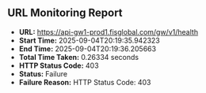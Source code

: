 ## URL Monitoring Report

- **URL:** https://api-gw1-prod1.fisglobal.com/gw/v1/health
- **Start Time:** 2025-09-04T20:19:35.942323
- **End Time:** 2025-09-04T20:19:36.205663
- **Total Time Taken:** 0.26334 seconds
- **HTTP Status Code:** 403
- **Status:** Failure
- **Failure Reason:** HTTP Status Code: 403

